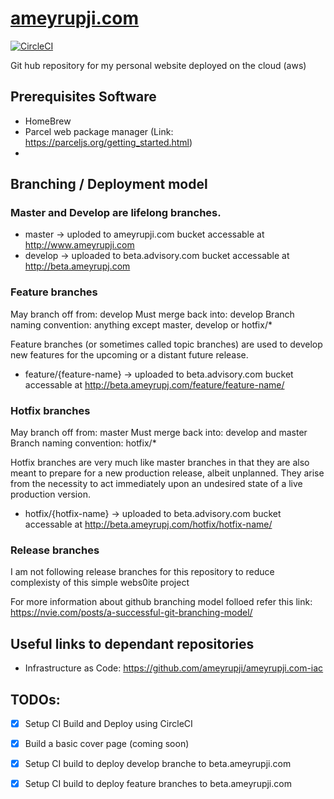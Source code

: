 # [ameyrupji.com](http://www.ameyrupji.com/)

[![CircleCI](https://circleci.com/gh/ameyrupji-com/ameyrupji.com.svg?style=svg)](https://circleci.com/gh/ameyrupji-com/ameyrupji.com)


Git hub repository for my personal website deployed on the cloud (aws)


## Prerequisites Software
- HomeBrew
- Parcel web package manager (Link: https://parceljs.org/getting_started.html)
- 

## Branching / Deployment model

### Master and Develop are lifelong branches.

- master -> uploded to ameyrupji.com bucket accessable at http://www.ameyrupji.com
- develop -> uploaded to beta.advisory.com bucket accessable at http://beta.ameyrupj.com

### Feature branches
May branch off from: develop
Must merge back into: develop
Branch naming convention: anything except master, develop or hotfix/*

Feature branches (or sometimes called topic branches) are used to develop new features for the upcoming or a distant future release. 

- feature/{feature-name} -> uploaded to beta.advisory.com bucket accessable at http://beta.ameyrupj.com/feature/feature-name/ 


### Hotfix branches
May branch off from: master
Must merge back into: develop and master
Branch naming convention: hotfix/*

Hotfix branches are very much like master branches in that they are also meant to prepare for a new production release, albeit unplanned. They arise from the necessity to act immediately upon an undesired state of a live production version.

- hotfix/{hotfix-name} -> uploaded to beta.advisory.com bucket accessable at http://beta.ameyrupj.com/hotfix/hotfix-name/ 

### Release branches
I am not following release branches for this repository to reduce complexisty of this simple webs0ite project

For more information about github branching model folloed refer this link: https://nvie.com/posts/a-successful-git-branching-model/

## Useful links to dependant repositories
- Infrastructure as Code: https://github.com/ameyrupji/ameyrupji.com-iac


## TODOs:
- [x] Setup CI Build and Deploy using CircleCI
- [x] Build a basic cover page (coming soon)
- [x] Setup CI build to deploy develop branche to beta.ameyrupji.com
- [x] Setup CI build to deploy feature branches to beta.ameyrupji.com


